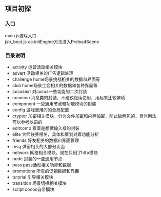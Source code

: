 ## 项目初探
### 入口
main.js游戏入口  
jsb_boot.js cc.initEngine方法进入PreloadScene 

### 目录说明
* activity  运营活动相关模块
* advert 活动相关的广告逻辑处理
* challenge home场景挑战相关的数据和界面等
* club home场景工会相关的数据和各种界面等
* cocosext 对cocos一些功能的二次封装
* common 消息类的封装，不建议继续使用，用起来比较繁琐
* component 一些通用节点和功能模块的封装
* config 游戏里用的的全局配置
* cryptor 加密相关模块，分为文件加密和内存加密，防止破解包的，具体用法可以参考以前的
* editcomp 看着是想做输入框的封装
* elite 大师联赛相关，具体和策划对着功能分析
* friends 好友相关的数据和界面管理
* msg 弹窗相关的大部分页面
* network 网络相关模块，现在只用了http模块
* node 封装的一些通用节点
* pass pass活动相关功能和数据
* promotions 所有的促销数据和界面
* tutorial 引导相关模块
* transition 场景切换相关模块
* script cocos自带模块




